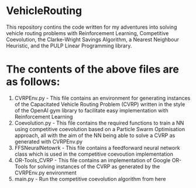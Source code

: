 # VehicleRouting
This repository contins the code written for my adventures into solving vehicle routing problems with Reinforcement Learning, Competitive Coevolution, the Clarke-Wright Savings Algorithm, a Nearest Neighbour Heuristic, and the PULP Linear Programming library.

# The contents of the above files are as follows:
1. CVRPEnv.py - This file contains an environment for generating instances of the Capacitated Vehicle Routing Problem (CVRP) written in the style of the OpenAI gym library to facilitate easy implementation with Reinforcement Learning
2. Coevolution.py - This file contains the required functions to train a NN using competitive coevolution based on a Particle Swarm Optimisation approach, all with the aim of the NN being able to solve a CVRP as generated with CVRPEnv.py
3. FFSNeuralNetowrk - This file contains a feedforward neural network class which is used in the competitive coevoution implementation
4. OR-Tools_CVRP - This file contains an implementation of Google OR-Tools for solving instances of the CVRP as generated by the CVRPEnv.py environment
5. main.py - Run the competitive coevolution algorithm from here
